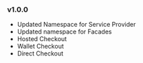 ### v1.0.0
- Updated Namespace for Service Provider
- Updated namespace for Facades
- Hosted Checkout 
- Wallet Checkout
- Direct Checkout
